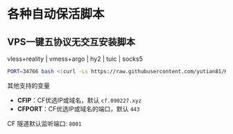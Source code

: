 # 各种自动保活脚本

## VPS一键五协议无交互安装脚本

vless+reality | vmess+argo | hy2 | tuic | socks5

```bash
PORT=34766 bash <(curl -Ls https://raw.githubusercontent.com/yutian81/Keepalive/main/vps_sb5in1.sh)
```

其他支持的变量

- **CFIP**：CF优选IP或域名，默认 `cf.090227.xyz`
- **CFPORT**：CF优选IP或域名的端口，默认 `443`

CF 隧道默认监听端口: `8001`
